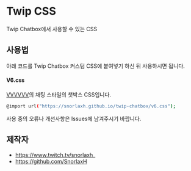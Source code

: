 # Twip CSS
Twip Chatbox에서 사용할 수 있는  CSS

## 사용법
아래 코드를  Twip Chatbox 커스텀 CSS에 붙여넣기 하신 뒤 사용하시면 됩니다.
#### V6.css
[VVVVVV](https://store.steampowered.com/app/70300/VVVVVV/)의 채팅 스타일의 챗박스 CSS입니다.
``` sh
@import url("https://snorlaxh.github.io/twip-chatbox/v6.css");
```

사용 중의 오류나 개선사항은 Issues에 남겨주시기 바랍니다.

## 제작자
* https://www.twitch.tv/snorlaxh_
* https://github.com/SnorlaxH